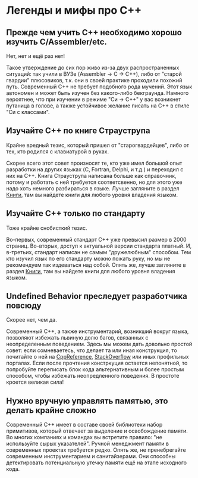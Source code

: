 # Легенды и мифы про C++

## Прежде чем учить C++ необходимо хорошо изучить C/Assembler/etc.

Нет, нет и ещё раз нет! 

Такое утверждение до сих пор живо из-за двух распространенных ситуаций: так учили в ВУЗе (Assembler -> C -> C++), либо от "старой гвардии" плюсовиков, т.к. они в своей практике проходили похожий путь. Современный C++ не требует подобного рода мучений. Этот язык автономен и может быть изучен без какого-либо бекграунда. Намного вероятнее, что при изучении в режиме "Си -> С++" у вас возникнет путаница в голове, а также устойчивое желание писать на C++ в стиле "Си с классами".

## Изучайте C++ по книге Страуструпа

Крайне вредный тезис, который пришел от "старогвардейцев", либо от тех, кто родился с клавиатурой в руках. 

Скорее всего этот совет произносят те, кто уже имел большой опыт разработки на других языках (C, Fortran, Delphi, и т.д.) и переходил с них на C++. Книга Страуструпа написана больше как справочник, потому и работать с ней требуется соответсвенно, но для этого уже надо хоть немного разбираться в языке. Лучше загляните в раздел [Книги](Books.md), там вы найдете книги для любого уровня владения языком.  

## Изучайте C++ только по стандарту

Тоже крайне снобисткий тезис. 

Во-первых, современный стандарт C++ уже превысил размер в 2000 страниц. Во-вторых, доступ к актуальной версии стандарта платный. И, в-третьих, стандарт написан не самым "дружелюбным" способом. Тем кто изучил язык по его стандарту можно пожать руку, но мы не рекомендуем так издеваться над собой. Опять же, лучше загляните в раздел [Книги](Books.md), там вы найдете книги для любого уровня владения языком. 

## Undefined Behavior преследует разработчика повсюду

Скорее нет, чем да.

Современный C++, а также инструментарий, возникший вокруг языка, позволяют избежать львиную долю багов, связанных с неопределенным поведением. Здесь мы можем дать довольно простой совет: если сомневаетесь, что делает та или иная конструкция, то почитайте о ней на [CppReference](https://en.cppreference.com), [StackOverflow](https://stackoverflow.com/) или иных профильных порталах. Если после прочтения констркуция остается непонятной, то попробуйте переписать блок кода альтернативным и более простым способом, чтобы избежать неопредленного поведения. В простоте кроется великая сила!

## Нужно вручную управлять памятью, это делать крайне сложно

Современный C++ имеет в составе своей библиотеки набор примитивов, который отвечает за выделение и освобождение памяти. Во многих компаниях и командах вы встретите правило: "не используйте сырых указателей". Ручной менеджмент памяти в современных проектах требуется редко. Опять же, не пренебрегайте современным инструментарием и санитайзерами. Они способны детектировать потенциальную утечку памяти ещё на этапе исходного кода.